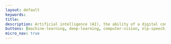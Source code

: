 ```yaml
---
layout: default
keywords:
title:
description: Artificial intelligence (AI), the ability of a digital computer or computer-controlled robot to perform tasks commonly associated with intelligent beings. The term is frequently applied to the project of developing systems endowed with the intellectual processes characteristic of humans, such as the ability to reason, discover meaning, generalize, or learn from past experience. Since the development of the digital computer in the 1940s, it has been demonstrated that computers can be programmed to carry out very complex tasks - as, for example, discovering proofs for mathematical theorems or playing chess - with great proficiency. Still, despite continuing advances in computer processing speed and memory capacity, there are as yet no programs that can match human flexibility over wider domains or in tasks requiring much everyday knowledge. On the other hand, some programs have attained the performance levels of human experts and professionals in performing certain specific tasks, so that artificial intelligence in this limited sense is found in applications as diverse as medical diagnosis, computer search engines, and voice or handwriting recognition.
buttons: [machine-learning, deep-learning, computer-vision, nlp-speech, reinforcement-learning]
micro_nav: true
---
```

